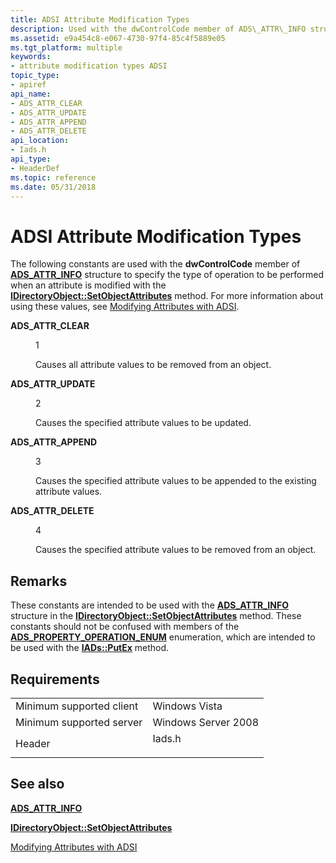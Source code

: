 ```yaml
---
title: ADSI Attribute Modification Types
description: Used with the dwControlCode member of ADS\_ATTR\_INFO structure to specify the type of operation to be performed when an attribute is modified with the IDirectoryObject SetObjectAttributes method.
ms.assetid: e9a454c8-e067-4730-97f4-85c4f5889e05
ms.tgt_platform: multiple
keywords:
- attribute modification types ADSI
topic_type:
- apiref
api_name:
- ADS_ATTR_CLEAR
- ADS_ATTR_UPDATE
- ADS_ATTR_APPEND
- ADS_ATTR_DELETE
api_location:
- Iads.h
api_type:
- HeaderDef
ms.topic: reference
ms.date: 05/31/2018
---
```


# ADSI Attribute Modification Types

The following constants are used with the **dwControlCode** member of [**ADS\_ATTR\_INFO**](/windows/desktop/api/Iads/ns-iads-ads_attr_info) structure to specify the type of operation to be performed when an attribute is modified with the [**IDirectoryObject::SetObjectAttributes**](/windows/desktop/api/Iads/nf-iads-idirectoryobject-setobjectattributes) method. For more information about using these values, see [Modifying Attributes with ADSI](modifying-attributes-with-adsi.md).

<dl> <dt>

<span id="ADS_ATTR_CLEAR"></span><span id="ads_attr_clear"></span>**ADS\_ATTR\_CLEAR**
</dt> <dd> <dl> <dt>

1
</dt> <dt>



Causes all attribute values to be removed from an object.


</dt> </dl> </dd> <dt>

<span id="ADS_ATTR_UPDATE"></span><span id="ads_attr_update"></span>**ADS\_ATTR\_UPDATE**
</dt> <dd> <dl> <dt>

2
</dt> <dt>



Causes the specified attribute values to be updated.


</dt> </dl> </dd> <dt>

<span id="ADS_ATTR_APPEND"></span><span id="ads_attr_append"></span>**ADS\_ATTR\_APPEND**
</dt> <dd> <dl> <dt>

3
</dt> <dt>



Causes the specified attribute values to be appended to the existing attribute values.


</dt> </dl> </dd> <dt>

<span id="ADS_ATTR_DELETE"></span><span id="ads_attr_delete"></span>**ADS\_ATTR\_DELETE**
</dt> <dd> <dl> <dt>

4
</dt> <dt>



Causes the specified attribute values to be removed from an object.


</dt> </dl> </dd> </dl>

## Remarks

These constants are intended to be used with the [**ADS\_ATTR\_INFO**](/windows/desktop/api/Iads/ns-iads-ads_attr_info) structure in the [**IDirectoryObject::SetObjectAttributes**](/windows/desktop/api/Iads/nf-iads-idirectoryobject-setobjectattributes) method. These constants should not be confused with members of the [**ADS\_PROPERTY\_OPERATION\_ENUM**](/windows/win32/api/iads/ne-iads-ads_property_operation_enum) enumeration, which are intended to be used with the [**IADs::PutEx**](/windows/desktop/api/Iads/nf-iads-iads-putex) method.

## Requirements



|                                     |                                                                                   |
|-------------------------------------|-----------------------------------------------------------------------------------|
| Minimum supported client<br/> | Windows Vista<br/>                                                          |
| Minimum supported server<br/> | Windows Server 2008<br/>                                                    |
| Header<br/>                   | <dl> <dt>Iads.h</dt> </dl> |



## See also

<dl> <dt>

[**ADS\_ATTR\_INFO**](/windows/desktop/api/Iads/ns-iads-ads_attr_info)
</dt> <dt>

[**IDirectoryObject::SetObjectAttributes**](/windows/desktop/api/Iads/nf-iads-idirectoryobject-setobjectattributes)
</dt> <dt>

[Modifying Attributes with ADSI](modifying-attributes-with-adsi.md)
</dt> </dl>

 

 





